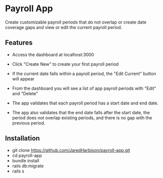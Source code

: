 # Payroll App
Create customizable payroll periods that do not overlap or create date coverage gaps and view or edit the current payroll period. 

## Features
- Access the dashboard at localhost:3000
- Click "Create New" to create your first payroll period
- If the current date falls within a payroll period, the "Edit Current" button will appear
- From the dashboard you will see a list of app payroll periods with "Edit" and "Delete"

- The app validates that each payroll period has a start date and end date. 
- The app also validates that the end date falls after the start date, the period does not overlap existing periods, and there is no gap with the previous period. 

## Installation
- git clone https://github.com/JaredHarbison/payroll-app.git
- cd payroll-app
- bundle install
- rails db:migrate
- rails s
